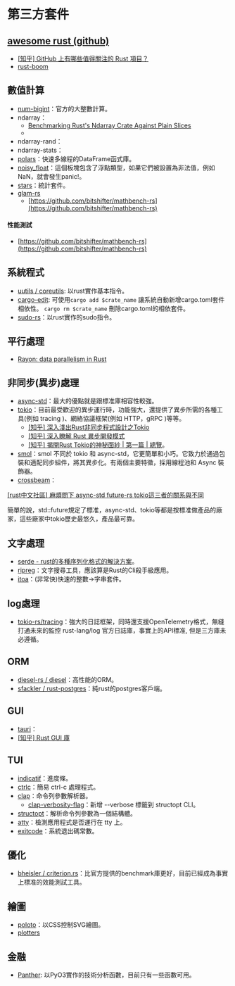 # 第三方套件

## [awesome rust (github)](https://github.com/rust-unofficial/awesome-rust)

* [\[知乎\] GitHub 上有哪些值得關注的 Rust 項目？](https://www.zhihu.com/question/30511494/answer/649921526)
* [rust-boom](https://github.com/rust-boom/rust-boom)

## 數值計算

* [num-bigint](https://crates.io/crates/num-bigint)：官方的大整數計算。
* ndarray：
  * [Benchmarking Rust's Ndarray Crate Against Plain Slices](https://www.reidatcheson.com/rust/ndarray/performance/2022/06/11/rust-ndarray.html)
  *
* ndarray-rand：
* ndarray-stats：
* [polars](https://github.com/pola-rs/polars)：快速多線程的DataFrame函式庫。
* [noisy\_float](https://docs.rs/noisy\_float/0.2.0/noisy\_float/)：這個板塊包含了浮點類型，如果它們被設置為非法值，例如NaN，就會發生panic!。
* [stars](https://github.com/statrs-dev/statrs)：統計套件。
* [glam-rs](https://github.com/bitshifter/glam-rs)
  * [https://github.com/bitshifter/mathbench-rs](https://github.com/bitshifter/mathbench-rs)

#### 性能測試

* [https://github.com/bitshifter/mathbench-rs](https://github.com/bitshifter/mathbench-rs)

## 系統程式

* [uutils / coreutils](https://github.com/uutils/coreutils): 以rust實作基本指令。
* [cargo-edit](https://crates.io/crates/cargo-edit): 可使用`cargo add $crate_name` 讓系統自動新增cargo.toml套件相依性。 `cargo rm $crate_name` 刪除cargo.toml的相依套件。
* [sudo-rs](https://github.com/memorysafety/sudo-rs)：以rust實作的sudo指令。

## 平行處理

* [Rayon: data parallelism in Rust](https://smallcultfollowing.com/babysteps/blog/2015/12/18/rayon-data-parallelism-in-rust/)

## 非同步(異步)處理

* [async-std](https://github.com/async-rs/async-std)：最大的優點就是跟標准庫相容性較強。
* [tokio](https://tokio.rs/)：目前最受歡迎的異步運行時，功能強大，還提供了異步所需的各種工具(例如 tracing )、網絡協議框架(例如 HTTP，gRPC )等等。
  * [\[知乎\] 深入淺出Rust非同步程式設計之Tokio](https://zhuanlan.zhihu.com/p/107820568)
  * [\[知乎\] 深入瞭解 Rust 異步開發模式](https://zhuanlan.zhihu.com/p/104098627)
  * [\[知乎\] 揭開Rust Tokio的神秘面紗 | 第一篇 | 總覽](https://zhuanlan.zhihu.com/p/460984955)。
* [smol](https://github.com/smol-rs/smol)：smol 不同於 tokio 和 async-std，它更簡單和小巧。它致力於通過包裝和適配同步組件，將其異步化。有兩個主要特徵，採用線程池和 Async 裝飾器。
* [crossbeam](https://github.com/crossbeam-rs/crossbeam)：

[\[rust中文社區\] 麻煩問下 async-std future-rs tokio這三者的關系與不同](https://rustcc.cn/article?id=ab221876-5c51-47b7-9f16-647b2b8d290e)

簡單的說，std::future規定了標准，async-std、tokio等都是按標准做產品的廠家，這些廠家中tokio歷史最悠久，產品最可靠。

## 文字處理

* [serde - rust的多種序列化格式的解決方案](https://zhuanlan.zhihu.com/p/54004232)。
* [ripreg](https://github.com/BurntSushi/ripgrep)：文字搜尋工具，應該算是Rust的Cli殺手級應用。
* [itoa](https://crates.io/crates/itoa)：(非常快)快速的整數->字串套件。

## log處理

* [tokio-rs/tracing](https://github.com/tokio-rs/tracing)：強大的日誌框架，同時還支援OpenTelemetry格式，無縫打通未來的監控 rust-lang/log 官方日誌庫，事實上的API標准, 但是三方庫未必遵循。

## ORM

* [diesel-rs / diesel](https://github.com/diesel-rs/diesel)：高性能的ORM。
* [sfackler / rust-postgres](https://github.com/sfackler/rust-postgres)：純rust的postgres客戶端。

## GUI

* [tauri](https://github.com/tauri-apps/tauri)：
* [\[知乎\] Rust GUI 庫](https://zhuanlan.zhihu.com/p/278012049)

## TUI

* [indicatif](https://crates.io/crates/indicatif)：進度條。
* [ctrlc](https://crates.io/crates/ctrlc)：簡易 ctrl-c 處理程式。
* [clap](https://crates.io/crates/clap)：命令列參數解析器。
  * [clap-verbosity-flag](https://crates.io/crates/clap-verbosity-flag)：新增 --verbose 標籤到 structopt CLI。
* [structopt](https://crates.io/crates/structopt)：解析命令列參數為一個結構體。
* [atty](https://crates.io/crates/atty)：檢測應用程式是否運行在 tty 上。
* [exitcode](https://crates.io/crates/exitcode)：系統退出碼常數。

## 優化

* [bheisler / criterion.rs](https://github.com/bheisler/criterion.rs)：比官方提供的benchmark庫更好，目前已經成為事實上標准的效能測試工具。

## 繪圖

* [poloto](https://docs.rs/poloto/latest/poloto/)：以CSS控制SVG繪圖。
* [plotters](https://crates.io/crates/plotters/0.3.4)

## 金融

* [Panther](https://github.com/gregyjames/Panther): 以PyO3實作的技術分析函數，目前只有一些函數可用。
